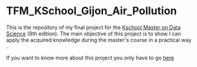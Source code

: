 # TFM_KSchool_Gijon_Air_Pollution
This is the repository of my final project for the [Kschool Master on Data Science](https://kschool.com/cursos/master-en-data-science-madrid/) (8th edition). The main objective of this project is to show I can apply the acquired knowledge during the master's course in a practical way .

If you want to know more about this project you only have to go [here](https://bookdown.org/sergioberdiales/_book22/)


